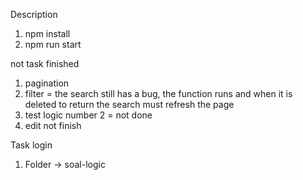 Description

1. npm install
2. npm run start

not task finished

1. pagination
2. filter = the search still has a bug, the function runs and when it is deleted to return the search must refresh the page
3. test logic number 2 = not done
4. edit not finish

Task login

1.  Folder -> soal-logic
